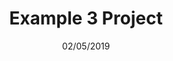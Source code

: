---
title: Example 3 Project
date: 02/05/2019
blurb: An example project to showcase Kitura skills and usage
---